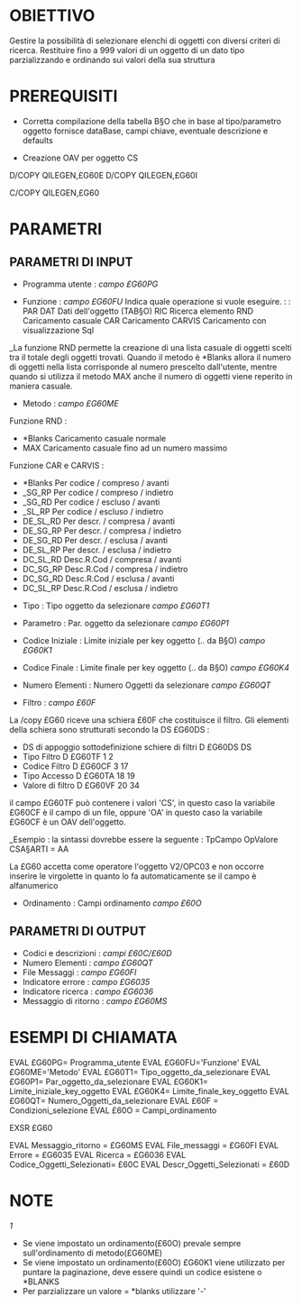 # OBIETTIVO
Gestire la possibilità di selezionare elenchi di oggetti con diversi criteri di ricerca.  Restituire fino a 999 valori di un oggetto di un dato tipo parzializzando e ordinando sui valori della sua struttura

# PREREQUISITI
- Corretta compilazione della tabella B§O che in base al tipo/parametro oggetto fornisce dataBase, campi chiave, eventuale descrizione e defaults

- Creazione OAV per oggetto CS

D/COPY QILEGEN,£G60E
D/COPY QILEGEN,£G60I

C/COPY QILEGEN,£G60

# PARAMETRI

## PARAMETRI DI INPUT

- Programma utente :  _campo £G60PG_

- Funzione :  _campo £G60FU_  Indica quale operazione si vuole eseguire.
 :  : PAR
DAT       Dati dell'oggetto (TAB§O)
RIC       Ricerca elemento
RND       Caricamento casuale
CAR       Caricamento
CARVIS    Caricamento con visualizzazione Sql

_La funzione RND permette la creazione di una lista casuale di oggetti scelti tra il totale degli oggetti trovati. Quando
il metodo è *Blanks allora il numero di oggetti nella lista corrisponde al numero prescelto dall'utente, mentre quando si
utilizza il metodo MAX anche il numero di oggetti viene reperito in maniera casuale.


- Metodo :  _campo £G60ME_

Funzione RND : 
 * *Blanks   Caricamento casuale normale
 * MAX        Caricamento casuale fino ad un numero massimo

Funzione CAR e CARVIS : 
 *  *Blanks       Per codice / compreso / avanti
 *   _SG_RP     Per codice / compreso / indietro
 *   _SG_RD    Per codice / escluso  / avanti
 *   _SL_RP     Per codice / escluso  / indietro
 * DE_SL_RD  Per descr. / compresa / avanti
 * DE_SG_RP  Per descr. / compresa / indietro
 * DE_SG_RD  Per descr. / esclusa  / avanti
 * DE_SL_RP   Per descr. / esclusa  / indietro
 * DC_SL_RD  Desc.R.Cod / compresa / avanti
 * DC_SG_RP  Desc.R.Cod / compresa / indietro
 * DC_SG_RD  Desc.R.Cod / esclusa  / avanti
 * DC_SL_RP  Desc.R.Cod / esclusa  / indietro

- Tipo :  Tipo oggetto da selezionare _campo £G60T1_

- Parametro :  Par. oggetto da selezionare _campo £G60P1_

- Codice Iniziale :   Limite iniziale per key oggetto (.. da B§O) _campo £G60K1_

- Codice Finale :  Limite finale   per key oggetto (.. da B§O) _campo £G60K4_

- Numero Elementi :  Numero Oggetti da selezionare _campo £G60QT_

- Filtro :  _campo £60F_

La /copy £G60 riceve una schiera £60F che costituisce il filtro.
Gli elementi della schiera sono strutturati secondo la DS £G60DS : 
 * DS di appoggio sottodefinizione schiere di filtri
D £G60DS          DS
 * Tipo Filtro
D  £G60TF                 1      2
 * Codice Filtro
D  £G60CF                 3     17
 * Tipo Accesso
D  £G60TA                18     19
 * Valore di filtro
D  £G60VF                20     34

il campo £G60TF può contenere i valori 'CS', in questo caso la variabile £G60CF è il campo di un file, oppure 'OA' in questo caso la variabile £G60CF è un OAV dell'oggetto.

_Esempio : 
la sintassi dovrebbe essere la seguente : 
TpCampo          OpValore
CSA§ARTI         = AA

La £G60 accetta come operatore l'oggetto V2/OPC03 e non occorre inserire le virgolette in quanto lo fa automaticamente se il campo è alfanumerico

- Ordinamento :  Campi ordinamento _campo £60O_

## PARAMETRI DI OUTPUT

- Codici e descrizioni :  _campi £60C/£60D_
- Numero Elementi :  _campo £G60QT_
- File Messaggi :  _campo £G60FI_
- Indicatore errore :  _campo £G6035_
- Indicatore ricerca :  _campo £G6036_
- Messaggio di ritorno :  _campo £G60MS_

# ESEMPI DI CHIAMATA

EVAL      £G60PG= Programma_utente
EVAL      £G60FU='Funzione'
EVAL      £G60ME='Metodo'
EVAL      £G60T1= Tipo_oggetto_da_selezionare
EVAL      £G60P1= Par_oggetto_da_selezionare
EVAL      £G60K1= Limite_iniziale_key_oggetto
EVAL      £G60K4= Limite_finale_key_oggetto
EVAL      £G60QT= Numero_Oggetti_da_selezionare
EVAL      £60F  = Condizioni_selezione
EVAL      £60O  = Campi_ordinamento

EXSR      £G60

EVAL      Messaggio_ritorno         = £G60MS
EVAL      File_messaggi             = £G60FI
EVAL      Errore                    = £G6035
EVAL      Ricerca                   = £G6036
EVAL      Codice_Oggetti_Selezionati= £60C
EVAL      Descr_Oggetti_Selezionati = £60D



# NOTE
_1_
 * Se viene impostato un ordinamento(£60O) prevale sempre
sull'ordinamento di metodo(£G60ME)
 * Se viene impostato un ordinamento(£60O) £G60K1 viene utilizzato per
puntare la paginazione, deve essere quindi un codice esistene o *BLANKS
 * Per parzializzare un valore = *blanks utilizzare '-'

